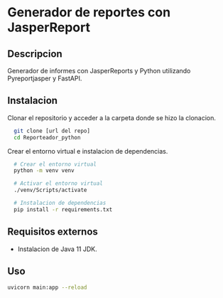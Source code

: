 
# Generador de reportes con JasperReport

## Descripcion
Generador de informes con JasperReports y Python utilizando Pyreportjasper y FastAPI.

## Instalacion


Clonar el repositorio y acceder a la carpeta donde se hizo la clonacion.

```bash
  git clone [url del repo]
  cd Reporteador_python
```
Crear el entorno virtual e instalacion de dependencias.
```bash
  # Crear el entorno virtual
  python -m venv venv

  # Activar el entorno virtual
  ./venv/Scripts/activate

  # Instalacion de dependencias
  pip install -r requirements.txt
```
## Requisitos externos
- Instalacion de Java 11 JDK.
## Uso
```bash
uvicorn main:app --reload
```

